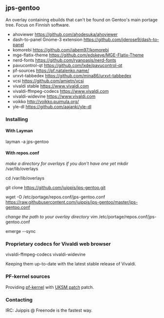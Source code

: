 ## jps-gentoo

An overlay containing ebuilds that can't be found on Gentoo's main portage tree. Focus on Finnish software. 

 - ahoviewer https://github.com/ahodesuka/ahoviewer
 - dash-to-panel Gnome-3 extension https://github.com/jderose9/dash-to-panel
 - komorebi https://github.com/iabem97/komorebi
 - mge-flatix-theme https://github.com/edskeye/MGE-Flatix-Theme
 - nerd-fonts https://github.com/ryanoasis/nerd-fonts
 - pavucontrol-qt https://github.com/lxde/pavucontrol-qt
 - pf-sources https://pf.natalenko.name/
 - urxvt-tabbedex https://github.com/mina86/urxvt-tabbedex
 - vcsi https://github.com/amietn/vcsi
 - vivaldi stable https://www.vivaldi.com
 - vivaldi-ffmpeg-codecs https://www.vivaldi.com
 - vivaldi-widevine https://www.vivaldi.com
 - voikko http://voikko.puimula.org/
 - yle-dl https://github.com/aajanki/yle-dl

### Installing
#### With Layman
layman -a jps-gentoo


#### With repos.conf
*make a directory for overlays if you don't have one yet* mkdir /var/lib/overlays

cd /var/lib/overlays

git clone https://github.com/juippis/jps-gentoo.git

wget -O /etc/portage/repos.conf/jps-gentoo.conf https://raw.githubusercontent.com/juippis/jps-gentoo/master/jps-gentoo.conf

*change the path to your overlay directory* vim /etc/portage/repos.conf/jps-gentoo.conf

emerge --sync


### Proprietary codecs for Vivaldi web browser
vivaldi-ffmpeg-codecs
vivaldi-widevine

Keeping them up-to-date with the latest stable release of Vivaldi. 


### PF-kernel sources
Providing [pf-kernel](https://pf.natalenko.name/) with [UKSM patch](http://kerneldedup.org/en/projects/uksm/) patch.
  

### Contacting
IRC: Juippis @ Freenode is the fastest way. 

